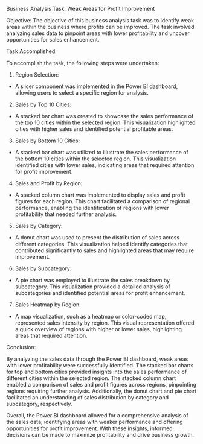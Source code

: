 Business Analysis Task: Weak Areas for Profit Improvement

Objective:
The objective of this business analysis task was to identify weak areas within the business where profits can be improved. The task involved analyzing sales data to pinpoint areas with lower profitability and uncover opportunities for sales enhancement.

Task Accomplished:

To accomplish the task, the following steps were undertaken:

1. Region Selection:
- A slicer component was implemented in the Power BI dashboard, allowing users to select a specific region for analysis.

2. Sales by Top 10 Cities:
- A stacked bar chart was created to showcase the sales performance of the top 10 cities within the selected region. This visualization highlighted cities with higher sales and identified potential profitable areas.

3. Sales by Bottom 10 Cities:
- A stacked bar chart was utilized to illustrate the sales performance of the bottom 10 cities within the selected region. This visualization identified cities with lower sales, indicating areas that required attention for profit improvement.

4. Sales and Profit by Region:
- A stacked column chart was implemented to display sales and profit figures for each region. This chart facilitated a comparison of regional performance, enabling the identification of regions with lower profitability that needed further analysis.

5. Sales by Category:
- A donut chart was used to present the distribution of sales across different categories. This visualization helped identify categories that contributed significantly to sales and highlighted areas that may require improvement.

6. Sales by Subcategory:
- A pie chart was employed to illustrate the sales breakdown by subcategory. This visualization provided a detailed analysis of subcategories and identified potential areas for profit enhancement.

7. Sales Heatmap by Region:
- A map visualization, such as a heatmap or color-coded map, represented sales intensity by region. This visual representation offered a quick overview of regions with higher or lower sales, highlighting areas that required attention.

Conclusion:

By analyzing the sales data through the Power BI dashboard, weak areas with lower profitability were successfully identified. The stacked bar charts for top and bottom cities provided insights into the sales performance of different cities within the selected region. The stacked column chart enabled a comparison of sales and profit figures across regions, pinpointing regions requiring further analysis. Additionally, the donut chart and pie chart facilitated an understanding of sales distribution by category and subcategory, respectively.

Overall, the Power BI dashboard allowed for a comprehensive analysis of the sales data, identifying areas with weaker performance and offering opportunities for profit improvement. With these insights, informed decisions can be made to maximize profitability and drive business growth.
